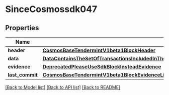 # SinceCosmossdk047

## Properties
Name | Type | Description | Notes
------------ | ------------- | ------------- | -------------
**header** | [**CosmosBaseTendermintV1beta1BlockHeader**](CosmosBaseTendermintV1beta1BlockHeader.md) |  | [optional] 
**data** | [**DataContainsTheSetOfTransactionsIncludedInTheBlock**](DataContainsTheSetOfTransactionsIncludedInTheBlock.md) |  | [optional] 
**evidence** | [**DeprecatedPleaseUseSdkBlockInsteadEvidence**](DeprecatedPleaseUseSdkBlockInsteadEvidence.md) |  | [optional] 
**last_commit** | [**CosmosBaseTendermintV1beta1BlockEvidenceLightClientAttackEvidenceConflictingBlockSignedHeaderCommit**](CosmosBaseTendermintV1beta1BlockEvidenceLightClientAttackEvidenceConflictingBlockSignedHeaderCommit.md) |  | [optional] 

[[Back to Model list]](../README.md#documentation-for-models) [[Back to API list]](../README.md#documentation-for-api-endpoints) [[Back to README]](../README.md)

